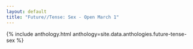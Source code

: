 ```yaml
---
layout: default
title: "Future//Tense: Sex - Open March 1"
---
```


{% include anthology.html anthology=site.data.anthologies.future-tense-sex %}
